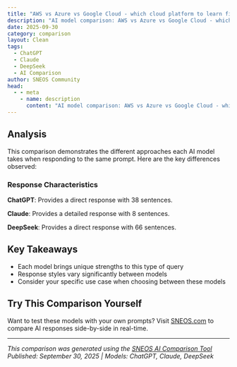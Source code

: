 ```yaml
---
title: "AWS vs Azure vs Google Cloud - which cloud platform to learn first"
description: "AI model comparison: AWS vs Azure vs Google Cloud - which cloud platform to learn first..."
date: 2025-09-30
category: comparison
layout: Clean
tags:
  - ChatGPT
  - Claude
  - DeepSeek
  - AI Comparison
author: SNEOS Community
head:
  - - meta
    - name: description
      content: "AI model comparison: AWS vs Azure vs Google Cloud - which cloud platform to learn first..."
---
```


<ChatComparison
  title="AWS vs Azure vs Google Cloud - which cloud platform to learn first"
  prompt="AWS vs Azure vs Google Cloud - which cloud platform to learn first"
  :responses='{
    "ChatGPT": "Choosing which cloud platform to learn first\u2014AWS, Azure, or Google Cloud\u2014depends on several factors including your career goals, the job market in your area, your existing skills, and the types of projects or industries you\u2019re interested in. Here\u2019s a breakdown to help you decide:\n\n### 1. **Amazon Web Services (AWS)**\n- **Market Leader:** AWS is the most widely adopted cloud platform globally and has the largest market share.\n- **Job Opportunities:** There tends to be a higher number of job openings requiring AWS skills.\n- **Ecosystem:** Very mature with a vast range of services and strong community support.\n- **Use Cases:** Popular across startups, enterprises, and government organizations.\n- **Certifications:** AWS Certified Solutions Architect (Associate) is highly recognized.\n\n**Consider AWS if:**\n- You want the broadest job market.\n- You are new to cloud and want a widely accepted platform.\n- You prefer a rich ecosystem with abundant learning resources.\n\n### 2. **Microsoft Azure**\n- **Strong Enterprise Adoption:** Especially popular among enterprises already using Microsoft products (Windows Server, SQL Server, Office 365, Dynamics).\n- **Hybrid Cloud:** Strong hybrid cloud capabilities integrating on-premises data centers.\n- **Job Market:** Growing rapidly, especially in enterprises and industries tied to Microsoft.\n- **Integration:** Great for organizations using Microsoft stack.\n- **Certifications:** Microsoft Certified: Azure Fundamentals, Azure Administrator, and Azure Solutions Architect are popular.\n\n**Consider Azure if:**\n- You work or plan to work in enterprises heavily invested in Microsoft technologies.\n- You want strong hybrid cloud skills.\n- You want to leverage existing Microsoft knowledge.\n\n### 3. **Google Cloud Platform (GCP)**\n- **Strength in Data and AI:** Very strong in data analytics, Big Data, machine learning, and AI services.\n- **Growing Popularity:** Increasing adoption in startups and data-driven companies.\n- **Open Source Friendly:** Strong support for Kubernetes and open-source technologies.\n- **Job Market:** Smaller but growing compared to AWS and Azure.\n- **Certifications:** Google Associate Cloud Engineer, Professional Data Engineer.\n\n**Consider GCP if:**\n- You are interested in data engineering, machine learning, or AI.\n- You want to work with Kubernetes and containers.\n- You like Google\u2019s ecosystem (e.g., BigQuery, TensorFlow).\n\n---\n\n### Other Considerations:\n- **Job Market in Your Region:** Check local job listings to see which cloud skills are in demand.\n- **Community and Learning Resources:** AWS and Azure have more extensive tutorials and community support.\n- **Cost and Free Tiers:** All platforms offer free tiers to practice; experiment with each to see which you prefer.\n- **Long-term Goals:** Consider certifications and career paths such as cloud architecture, devops, data engineering, etc.\n\n---\n\n### My Recommendation:\n- **If you are starting completely fresh:** Start with AWS due to its market dominance and wide range of services.\n- **If you have Microsoft background or want enterprise roles:** Start with Azure.\n- **If your focus is data science, machine learning, or container orchestration:** Consider GCP.\n\n---\n\nIf you want, I can also recommend learning paths or resources for a particular cloud platform.",
    "Claude": "Here\u0027s my recommendation for choosing your first cloud platform:\n\n## **Start with AWS** (for most people)\n\n### Why AWS First:\n- **Market dominance**: ~33% market share, most job opportunities\n- **Mature ecosystem**: Largest selection of services and tools\n- **Learning resources**: Extensive documentation, tutorials, and community support\n- **Career opportunities**: Highest demand for AWS skills in job market\n- **Free tier**: Generous 12-month free tier for hands-on learning\n\n## **Consider Azure if:**\n- You work in a Microsoft-heavy environment (.NET, Windows Server, Office 365)\n- Your organization already uses Microsoft products extensively\n- You\u0027re interested in hybrid cloud scenarios\n- You\u0027re focused on enterprise environments\n\n## **Consider Google Cloud if:**\n- You\u0027re interested in AI/ML and data analytics\n- You prefer Google\u0027s approach to containerization (Kubernetes)\n- You\u0027re working on modern, cloud-native applications\n- You value cutting-edge technology over market maturity\n\n## **Learning Path Recommendation:**\n\n1. **Start with one platform** - Don\u0027t try to learn all three simultaneously\n2. **Focus on core concepts first**: \n   - Virtual machines, storage, networking\n   - Identity and access management\n   - Basic security principles\n3. **Get certified** in your chosen platform\n4. **Branch out later** - Once solid in one, the concepts transfer\n\n## **Bottom Line:**\n**AWS is typically the best first choice** due to market leadership and job opportunities, but choose based on your specific career goals and current work environment.\n\nWhat\u0027s your background and career focus? That might help narrow down the best choice for you.",
    "DeepSeek": "Of course. This is one of the most common and important questions for anyone starting their cloud journey. The short answer is:\n\n**Learn AWS first.**\n\nNow, let\u0027s break down the \u0022why\u0022 in detail, comparing the three giants across the factors that matter most for a learner.\n\n### The Quick Summary: AWS, Azure, and GCP at a Glance\n\n| Feature | AWS (Amazon Web Services) | Azure (Microsoft) | GCP (Google Cloud Platform) |\n| :--- | :--- | :--- | :--- |\n| **Market Share** | **Leader** (~33%) | Strong #2 (~22%) | Strong #3 (~11%) |\n| **Learning Curve** | Broad and deep, can be overwhelming | Easier for Windows/.NET/Enterprise shops | Technically elegant, strong in containers \u0026 data |\n| **Key Strength** | Breadth \u0026 depth of services, maturity, ecosystem | Enterprise integration, Hybrid Cloud, SaaS (Office 365) | Data Analytics, AI/ML, Kubernetes, Open Source |\n| **Best For** | **Job Market Dominance**, startups, large enterprises | Enterprises using Microsoft stack, hybrid scenarios | Data scientists, AI researchers, cloud-native apps |\n\n---\n\n### The Detailed Breakdown\n\n#### 1. AWS: The Market Leader \u0026 Safe Bet\n\n**Why learn AWS first?**\n\n*   **Market Dominance \u0026 Job Opportunities:** This is the single most important reason. AWS has the largest market share and the vast majority of job postings for cloud roles require or prefer AWS skills. Learning AWS maximizes your employability.\n*   **Maturity and Breadth of Services:** AWS was the first major cloud provider (launched 2006) and has the most extensive catalog of services. If you can imagine a cloud service, AWS probably has it. Learning AWS gives you a comprehensive understanding of cloud computing concepts.\n*   **Extensive Learning Resources:** Because of its popularity, you will find an immense amount of free and paid training material, tutorials, documentation, and community forums. This makes the learning journey much smoother.\n*   **The \u0022Gold Standard\u0022:** Many services and concepts pioneered by AWS have become industry standards. Understanding AWS makes it easier to learn Azure or GCP later.\n\n**Consider if:** Your primary goal is to get a job in cloud computing, you want the most established platform, or you\u0027re working with a wide variety of technologies.\n\n---\n\n#### 2. Azure: The Enterprise Contender\n\n**Why you might consider Azure first:**\n\n*   **You\u0027re in a Microsoft Shop:** If your current or target company heavily uses Windows Server, Active Directory, .NET, SQL Server, and Office 365, Azure integrates seamlessly. The hybrid cloud story (connecting on-premise data centers to the cloud) is a key strength.\n*   **Enterprise Focus:** Azure is incredibly popular with large, established enterprises that have long-standing relationships with Microsoft.\n*   **Growing Rapidly:** Azure is growing at a fast clip and is a very strong #2. Its integration with the Microsoft developer stack (Visual Studio, GitHub) is excellent.\n\n**Consider if:** You are already deeply invested in the Microsoft ecosystem, you aim to work for large traditional enterprises, or your specific career path is in a company that has standardized on Azure.\n\n---\n\n#### 3. Google Cloud (GCP): The Tech Innovator\n\n**Why you might consider GCP first:**\n\n*   **Cutting-Edge Tech in Data \u0026 AI:** Google is a world leader in big data (BigQuery), machine learning (TensorFlow, Vertex AI), and Kubernetes (which they created). If your passion lies in data science or advanced AI, GCP is technically superb.\n*   **Clean and Modern Design:** GCP\u0027s services often feel more consistent and are considered by many to be more technically elegant. Their network is renowned for its performance and security.\n*   **Open Source and Kubernetes Native:** GCP has a strong affinity for open-source technologies and is the native home for Kubernetes (GKE is often considered the gold standard).\n\n**Consider if:** Your primary interest is in data engineering, data science, or AI/ML, or you are building green-field, containerized, cloud-native applications.\n\n---\n\n### The Verdict: Which One Should YOU Learn First?\n\n| Your Profile | Recommended First Platform | Reason |\n| :--- | :--- | :--- |\n| **A complete beginner** aiming for the highest number of job opportunities. | **AWS** | Largest market, most jobs, foundational knowledge. |\n| **A student** building a general cloud skillset. | **AWS** | The de facto standard. Skills are highly transferable. |\n| **A professional** in a company that uses **Windows, .NET, and Office 365**. | **Azure** | Direct relevance and seamless integration with your daily tools. |\n| **A Data Scientist** or **AI/ML Engineer**. | **GCP** (or AWS) | GCP\u0027s AI/ML and data analytics suite is top-tier. (AWS is also very strong here). |\n| **A DevOps Engineer** focused on **Kubernetes and containers**. | **GCP** (or AWS) | GKE is fantastic, but AWS EKS is also widely used. |\n\n### Your Learning Strategy: The \u0022Learn One, Understand All\u0022 Approach\n\nThe most effective strategy is not to choose one forever, but to choose one to **start with**.\n\n1.  **Go Deep on One:** Pick one platform (recommended: **AWS**) and get a solid foundation. Aim for an entry-level certification like:\n    *   **AWS Certified Cloud Practitioner**\n    *   **Microsoft Azure Fundamentals (AZ-900)**\n    *   **Google Cloud Digital Leader**\n\n2.  **Get Hands-On:** All three offer generous free tiers. Create accounts and build something simple, like a static website on a storage service (S3, Blob Storage, Cloud Storage) or a virtual server (EC2, VM Instance, Compute Engine).\n\n3.  **Learn the Concepts, Not Just the Buttons:** Focus on understanding the *why* behind services. What problem does a load balancer solve? Why use a serverless function? These concepts are universal. Once you understand them in one cloud, you can easily map them to another.\n\n4.  **Branch Out Later:** Once you are proficient in your first cloud, learning a second one becomes significantly easier. You\u0027ll just be learning a new console and slightly different service names for the same core concepts.\n\n### Conclusion\n\n**Start with AWS.** It provides the broadest foundational knowledge and the best return on investment for your time in terms of career opportunities. Its concepts are transferable, making it the ideal springboard into the wider world of cloud computing.\n\nOnce you\u0027re comfortable with AWS, you can then strategically learn Azure (for enterprise roles) or GCP (for data-intensive roles) to become a more versatile and valuable cloud professional."
  }'
  published-date="22:46"
/>

## Analysis

This comparison demonstrates the different approaches each AI model takes when responding to the same prompt. Here are the key differences observed:

### Response Characteristics

**ChatGPT**: Provides a direct response with 38 sentences. 

**Claude**: Provides a detailed response with 8 sentences. 

**DeepSeek**: Provides a direct response with 66 sentences. 

## Key Takeaways

- Each model brings unique strengths to this type of query
- Response styles vary significantly between models
- Consider your specific use case when choosing between these models

## Try This Comparison Yourself

Want to test these models with your own prompts? Visit [SNEOS.com](https://sneos.com) to compare AI responses side-by-side in real-time.

---

*This comparison was generated using the [SNEOS AI Comparison Tool](https://sneos.com)*
*Published: September 30, 2025 | Models: ChatGPT, Claude, DeepSeek*
